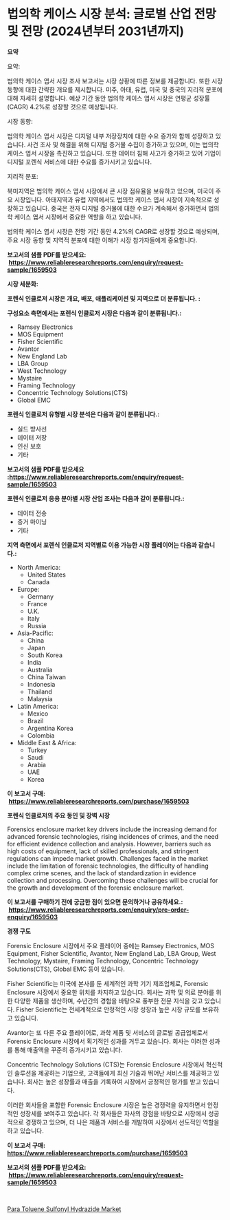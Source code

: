 <p><h1>법의학 케이스 시장 분석: 글로벌 산업 전망 및 전망 (2024년부터 2031년까지)</h1></p><p><strong>요약</strong></p>
<p><p>요약:</p><p>법의학 케이스 엽서 시장 조사 보고서는 시장 상황에 따른 정보를 제공합니다. 또한 시장 동향에 대한 간략한 개요를 제시합니다. 미주, 아태, 유럽, 미국 및 중국의 지리적 분포에 대해 자세히 설명합니다. 예상 기간 동안 법의학 케이스 엽서 시장은 연평균 성장률(CAGR) 4.2%로 성장할 것으로 예상됩니다.</p><p>시장 동향:</p><p>법의학 케이스 엽서 시장은 디지털 내부 저장장치에 대한 수요 증가와 함께 성장하고 있습니다. 사건 조사 및 해결을 위해 디지털 증거물 수집이 증가하고 있으며, 이는 법의학 케이스 엽서 시장을 촉진하고 있습니다. 또한 데이터 침해 사고가 증가하고 있어 기업이 디지털 포렌식 서비스에 대한 수요를 증가시키고 있습니다.</p><p>지리적 분포:</p><p>북미지역은 법의학 케이스 엽서 시장에서 큰 시장 점유율을 보유하고 있으며, 미국이 주요 시장입니다. 아태지역과 유럽 지역에서도 법의학 케이스 엽서 시장이 지속적으로 성장하고 있습니다. 중국은 전자 디지털 증거물에 대한 수요가 계속해서 증가하면서 법의학 케이스 엽서 시장에서 중요한 역할을 하고 있습니다.</p><p>법의학 케이스 엽서 시장은 전망 기간 동안 4.2%의 CAGR로 성장할 것으로 예상되며, 주요 시장 동향 및 지역적 분포에 대한 이해가 시장 참가자들에게 중요합니다.</p></p>
<p><strong>보고서의 샘플 PDF를 받으세요: &nbsp;<a href="https://www.reliableresearchreports.com/enquiry/request-sample/1659503">https://www.reliableresearchreports.com/enquiry/request-sample/1659503</a></strong></p>
<p><strong>시장 세분화:</strong></p>
<p><strong> 포렌식 인클로저 시장은 개요, 배포, 애플리케이션 및 지역으로 더 분류됩니다. :</strong></p>
<p><strong>구성요소 측면에서는 포렌식 인클로저 시장은 다음과 같이 분류됩니다.:</strong></p>
<p><ul><li>Ramsey Electronics</li><li>MOS Equipment</li><li>Fisher Scientific</li><li>Avantor</li><li>New England Lab</li><li>LBA Group</li><li>West Technology</li><li>Mystaire</li><li>Framing Technology</li><li>Concentric Technology Solutions(CTS)</li><li>Global EMC</li></ul></p>
<p><strong> 포렌식 인클로저 유형별 시장 분석은 다음과 같이 분류됩니다.:</strong></p>
<p><ul><li>실드 방사선</li><li>데이터 저장</li><li>인신 보호</li><li>기타</li></ul></p>
<p><strong>보고서의 샘플 PDF를 받으세요 :<a href="https://www.reliableresearchreports.com/enquiry/request-sample/1659503">https://www.reliableresearchreports.com/enquiry/request-sample/1659503</a></strong></p>
<p><strong> 포렌식 인클로저 응용 분야별 시장 산업 조사는 다음과 같이 분류됩니다.:</strong></p>
<p><ul><li>데이터 전송</li><li>증거 마이닝</li><li>기타</li></ul></p>
<p><strong>지역 측면에서 포렌식 인클로저 지역별로 이용 가능한 시장 플레이어는 다음과 같습니다.:</strong></p>
<p><ul>
    <li>
        North America:
        <ul>
            <li>United States</li>
            <li>Canada</li>
        </ul>
    </li>
    <li>
        Europe:
        <ul>
            <li>Germany</li>
            <li>France</li>
            <li>U.K.</li>
            <li>Italy</li>
            <li>Russia</li>
        </ul>
    </li>
    <li>
        Asia-Pacific:
        <ul>
            <li>China</li>
            <li>Japan</li>
            <li>South Korea</li>
            <li>India</li>
            <li>Australia</li>
            <li>China Taiwan</li>
            <li>Indonesia</li>
            <li>Thailand</li>
            <li>Malaysia</li>
        </ul>
    </li>
    <li>
        Latin America:
        <ul>
            <li>Mexico</li>
            <li>Brazil</li>
            <li>Argentina Korea</li>
            <li>Colombia</li>
        </ul>
    </li>
    <li>
        Middle East & Africa:
        <ul>
            <li>Turkey</li>
            <li>Saudi</li>
            <li>Arabia</li>
            <li>UAE</li>
            <li>Korea</li>
        </ul>
    </li>
    </ul></p>
<p><strong>이 보고서 구매: &nbsp;<a href="https://www.reliableresearchreports.com/purchase/1659503">https://www.reliableresearchreports.com/purchase/1659503</a></strong></p>
<p><strong>포렌식 인클로저의 주요 동인 및 장벽 시장</strong></p>
<p><p>Forensics enclosure market key drivers include the increasing demand for advanced forensic technologies, rising incidences of crimes, and the need for efficient evidence collection and analysis. However, barriers such as high costs of equipment, lack of skilled professionals, and stringent regulations can impede market growth. Challenges faced in the market include the limitation of forensic technologies, the difficulty of handling complex crime scenes, and the lack of standardization in evidence collection and processing. Overcoming these challenges will be crucial for the growth and development of the forensic enclosure market.</p></p>
<p><strong>이 보고서를 구매하기 전에 궁금한 점이 있으면 문의하거나 공유하세요.: &nbsp;<a href="https://www.reliableresearchreports.com/enquiry/pre-order-enquiry/1659503">https://www.reliableresearchreports.com/enquiry/pre-order-enquiry/1659503</a></strong></p>
<p><strong>경쟁 구도</strong></p>
<p><p>Forensic Enclosure 시장에서 주요 플레이어 중에는 Ramsey Electronics, MOS Equipment, Fisher Scientific, Avantor, New England Lab, LBA Group, West Technology, Mystaire, Framing Technology, Concentric Technology Solutions(CTS), Global EMC 등이 있습니다.</p><p>Fisher Scientific는 미국에 본사를 둔 세계적인 과학 기기 제조업체로, Forensic Enclosure 시장에서 중요한 위치를 차지하고 있습니다. 회사는 과학 및 의료 분야를 위한 다양한 제품을 생산하며, 수년간의 경험을 바탕으로 풍부한 전문 지식을 갖고 있습니다. Fisher Scientific는 전세계적으로 안정적인 시장 성장과 높은 시장 규모를 보유하고 있습니다.</p><p>Avantor는 또 다른 주요 플레이어로, 과학 제품 및 서비스의 글로벌 공급업체로서 Forensic Enclosure 시장에서 획기적인 성과를 거두고 있습니다. 회사는 이러한 성과를 통해 매출액을 꾸준히 증가시키고 있습니다.</p><p>Concentric Technology Solutions (CTS)는 Forensic Enclosure 시장에서 혁신적인 솔루션을 제공하는 기업으로, 고객들에게 최신 기술과 뛰어난 서비스를 제공하고 있습니다. 회사는 높은 성장률과 매출을 기록하여 시장에서 긍정적인 평가를 받고 있습니다.</p><p>이러한 회사들을 포함한 Forensic Enclosure 시장은 높은 경쟁력을 유지하면서 안정적인 성장세를 보여주고 있습니다. 각 회사들은 자사의 강점을 바탕으로 시장에서 성공적으로 경쟁하고 있으며, 더 나은 제품과 서비스를 개발하여 시장에서 선도적인 역할을 하고 있습니다.</p></p>
<p><strong>이 보고서 구매: &nbsp; <a href="https://www.reliableresearchreports.com/purchase/1659503">https://www.reliableresearchreports.com/purchase/1659503</a></strong></p>
<p><strong>보고서의 샘플 PDF를 받으세요: &nbsp;<a href="https://www.reliableresearchreports.com/enquiry/request-sample/1659503">https://www.reliableresearchreports.com/enquiry/request-sample/1659503</a></strong><strong></strong></p>
<p>&nbsp;</p>
<p><p><a href="https://fearless-okapi-6c8.notion.site/Para-Toluene-Sulfonyl-Hydrazide-Market-Analysis-and-Market-Size-Global-Industry-Overview-Market-Se-8738d1cbefd9465fb07aa781e18de91d">Para Toluene Sulfonyl Hydrazide Market</a></p></p>